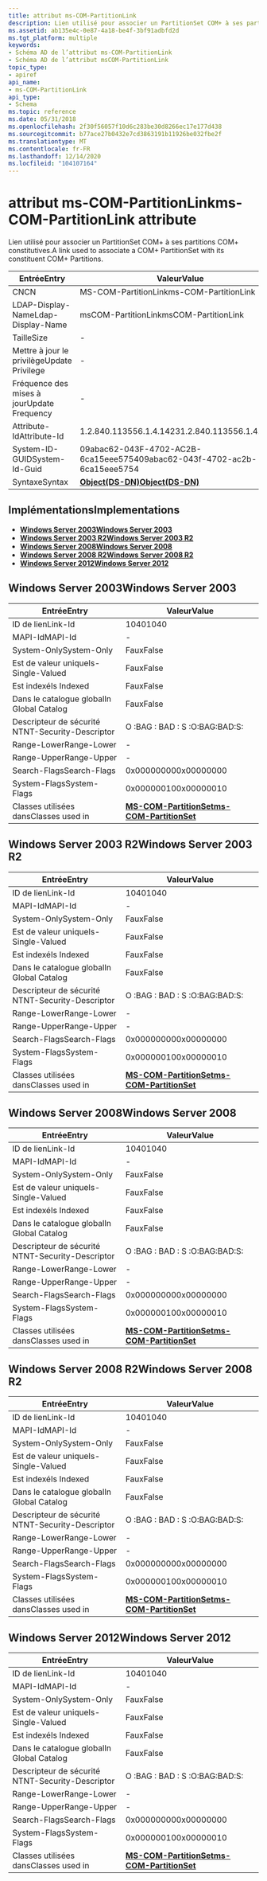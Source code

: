 ```yaml
---
title: attribut ms-COM-PartitionLink
description: Lien utilisé pour associer un PartitionSet COM+ à ses partitions COM+ constitutives.
ms.assetid: ab135e4c-0e87-4a18-be4f-3bf91adbfd2d
ms.tgt_platform: multiple
keywords:
- Schéma AD de l’attribut ms-COM-PartitionLink
- Schéma AD de l’attribut msCOM-PartitionLink
topic_type:
- apiref
api_name:
- ms-COM-PartitionLink
api_type:
- Schema
ms.topic: reference
ms.date: 05/31/2018
ms.openlocfilehash: 2f30f56057f10d6c283be30d8266ec17e177d438
ms.sourcegitcommit: b77ace27b0432e7cd3863191b11926be032fbe2f
ms.translationtype: MT
ms.contentlocale: fr-FR
ms.lasthandoff: 12/14/2020
ms.locfileid: "104107164"
---
```

# <a name="ms-com-partitionlink-attribute"></a><span data-ttu-id="cca6c-105">attribut ms-COM-PartitionLink</span><span class="sxs-lookup"><span data-stu-id="cca6c-105">ms-COM-PartitionLink attribute</span></span>

<span data-ttu-id="cca6c-106">Lien utilisé pour associer un PartitionSet COM+ à ses partitions COM+ constitutives.</span><span class="sxs-lookup"><span data-stu-id="cca6c-106">A link used to associate a COM+ PartitionSet with its constituent COM+ Partitions.</span></span>



| <span data-ttu-id="cca6c-107">Entrée</span><span class="sxs-lookup"><span data-stu-id="cca6c-107">Entry</span></span> | <span data-ttu-id="cca6c-108">Valeur</span><span class="sxs-lookup"><span data-stu-id="cca6c-108">Value</span></span> |
|-------------------|-----------------------------------------|
| <span data-ttu-id="cca6c-109">CN</span><span class="sxs-lookup"><span data-stu-id="cca6c-109">CN</span></span>                | <span data-ttu-id="cca6c-110">MS-COM-PartitionLink</span><span class="sxs-lookup"><span data-stu-id="cca6c-110">ms-COM-PartitionLink</span></span>                    |
| <span data-ttu-id="cca6c-111">LDAP-Display-Name</span><span class="sxs-lookup"><span data-stu-id="cca6c-111">Ldap-Display-Name</span></span> | <span data-ttu-id="cca6c-112">msCOM-PartitionLink</span><span class="sxs-lookup"><span data-stu-id="cca6c-112">msCOM-PartitionLink</span></span>                     |
| <span data-ttu-id="cca6c-113">Taille</span><span class="sxs-lookup"><span data-stu-id="cca6c-113">Size</span></span>              | \-                                      |
| <span data-ttu-id="cca6c-114">Mettre à jour le privilège</span><span class="sxs-lookup"><span data-stu-id="cca6c-114">Update Privilege</span></span>  | \-                                      |
| <span data-ttu-id="cca6c-115">Fréquence des mises à jour</span><span class="sxs-lookup"><span data-stu-id="cca6c-115">Update Frequency</span></span>  | \-                                      |
| <span data-ttu-id="cca6c-116">Attribute-Id</span><span class="sxs-lookup"><span data-stu-id="cca6c-116">Attribute-Id</span></span>      | <span data-ttu-id="cca6c-117">1.2.840.113556.1.4.1423</span><span class="sxs-lookup"><span data-stu-id="cca6c-117">1.2.840.113556.1.4.1423</span></span>                 |
| <span data-ttu-id="cca6c-118">System-ID-GUID</span><span class="sxs-lookup"><span data-stu-id="cca6c-118">System-Id-Guid</span></span>    | <span data-ttu-id="cca6c-119">09abac62-043F-4702-AC2B-6ca15eee5754</span><span class="sxs-lookup"><span data-stu-id="cca6c-119">09abac62-043f-4702-ac2b-6ca15eee5754</span></span>    |
| <span data-ttu-id="cca6c-120">Syntaxe</span><span class="sxs-lookup"><span data-stu-id="cca6c-120">Syntax</span></span>            | [<span data-ttu-id="cca6c-121">**Object(DS-DN)**</span><span class="sxs-lookup"><span data-stu-id="cca6c-121">**Object(DS-DN)**</span></span>](s-object-ds-dn.md) |



## <a name="implementations"></a><span data-ttu-id="cca6c-122">Implémentations</span><span class="sxs-lookup"><span data-stu-id="cca6c-122">Implementations</span></span>

-   [<span data-ttu-id="cca6c-123">**Windows Server 2003**</span><span class="sxs-lookup"><span data-stu-id="cca6c-123">**Windows Server 2003**</span></span>](#windows-server-2003)
-   [<span data-ttu-id="cca6c-124">**Windows Server 2003 R2**</span><span class="sxs-lookup"><span data-stu-id="cca6c-124">**Windows Server 2003 R2**</span></span>](#windows-server-2003-r2)
-   [<span data-ttu-id="cca6c-125">**Windows Server 2008**</span><span class="sxs-lookup"><span data-stu-id="cca6c-125">**Windows Server 2008**</span></span>](#windows-server-2008)
-   [<span data-ttu-id="cca6c-126">**Windows Server 2008 R2**</span><span class="sxs-lookup"><span data-stu-id="cca6c-126">**Windows Server 2008 R2**</span></span>](#windows-server-2008-r2)
-   [<span data-ttu-id="cca6c-127">**Windows Server 2012**</span><span class="sxs-lookup"><span data-stu-id="cca6c-127">**Windows Server 2012**</span></span>](#windows-server-2012)

## <a name="windows-server-2003"></a><span data-ttu-id="cca6c-128">Windows Server 2003</span><span class="sxs-lookup"><span data-stu-id="cca6c-128">Windows Server 2003</span></span>



| <span data-ttu-id="cca6c-129">Entrée</span><span class="sxs-lookup"><span data-stu-id="cca6c-129">Entry</span></span> | <span data-ttu-id="cca6c-130">Valeur</span><span class="sxs-lookup"><span data-stu-id="cca6c-130">Value</span></span> |
|------------------------|----------------------------------------------------------------|
| <span data-ttu-id="cca6c-131">ID de lien</span><span class="sxs-lookup"><span data-stu-id="cca6c-131">Link-Id</span></span>                | <span data-ttu-id="cca6c-132">1040</span><span class="sxs-lookup"><span data-stu-id="cca6c-132">1040</span></span>                                                           |
| <span data-ttu-id="cca6c-133">MAPI-Id</span><span class="sxs-lookup"><span data-stu-id="cca6c-133">MAPI-Id</span></span>                | \-                                                             |
| <span data-ttu-id="cca6c-134">System-Only</span><span class="sxs-lookup"><span data-stu-id="cca6c-134">System-Only</span></span>            | <span data-ttu-id="cca6c-135">Faux</span><span class="sxs-lookup"><span data-stu-id="cca6c-135">False</span></span>                                                          |
| <span data-ttu-id="cca6c-136">Est de valeur unique</span><span class="sxs-lookup"><span data-stu-id="cca6c-136">Is-Single-Valued</span></span>       | <span data-ttu-id="cca6c-137">Faux</span><span class="sxs-lookup"><span data-stu-id="cca6c-137">False</span></span>                                                          |
| <span data-ttu-id="cca6c-138">Est indexé</span><span class="sxs-lookup"><span data-stu-id="cca6c-138">Is Indexed</span></span>             | <span data-ttu-id="cca6c-139">Faux</span><span class="sxs-lookup"><span data-stu-id="cca6c-139">False</span></span>                                                          |
| <span data-ttu-id="cca6c-140">Dans le catalogue global</span><span class="sxs-lookup"><span data-stu-id="cca6c-140">In Global Catalog</span></span>      | <span data-ttu-id="cca6c-141">Faux</span><span class="sxs-lookup"><span data-stu-id="cca6c-141">False</span></span>                                                          |
| <span data-ttu-id="cca6c-142">Descripteur de sécurité NT</span><span class="sxs-lookup"><span data-stu-id="cca6c-142">NT-Security-Descriptor</span></span> | <span data-ttu-id="cca6c-143">O :BAG : BAD : S :</span><span class="sxs-lookup"><span data-stu-id="cca6c-143">O:BAG:BAD:S:</span></span>                                                   |
| <span data-ttu-id="cca6c-144">Range-Lower</span><span class="sxs-lookup"><span data-stu-id="cca6c-144">Range-Lower</span></span>            | \-                                                             |
| <span data-ttu-id="cca6c-145">Range-Upper</span><span class="sxs-lookup"><span data-stu-id="cca6c-145">Range-Upper</span></span>            | \-                                                             |
| <span data-ttu-id="cca6c-146">Search-Flags</span><span class="sxs-lookup"><span data-stu-id="cca6c-146">Search-Flags</span></span>           | <span data-ttu-id="cca6c-147">0x00000000</span><span class="sxs-lookup"><span data-stu-id="cca6c-147">0x00000000</span></span>                                                     |
| <span data-ttu-id="cca6c-148">System-Flags</span><span class="sxs-lookup"><span data-stu-id="cca6c-148">System-Flags</span></span>           | <span data-ttu-id="cca6c-149">0x00000010</span><span class="sxs-lookup"><span data-stu-id="cca6c-149">0x00000010</span></span>                                                     |
| <span data-ttu-id="cca6c-150">Classes utilisées dans</span><span class="sxs-lookup"><span data-stu-id="cca6c-150">Classes used in</span></span>        | [<span data-ttu-id="cca6c-151">**MS-COM-PartitionSet**</span><span class="sxs-lookup"><span data-stu-id="cca6c-151">**ms-COM-PartitionSet**</span></span>](c-mscom-partitionset.md)<br/> |



## <a name="windows-server-2003-r2"></a><span data-ttu-id="cca6c-152">Windows Server 2003 R2</span><span class="sxs-lookup"><span data-stu-id="cca6c-152">Windows Server 2003 R2</span></span>



| <span data-ttu-id="cca6c-153">Entrée</span><span class="sxs-lookup"><span data-stu-id="cca6c-153">Entry</span></span> | <span data-ttu-id="cca6c-154">Valeur</span><span class="sxs-lookup"><span data-stu-id="cca6c-154">Value</span></span> |
|------------------------|----------------------------------------------------------------|
| <span data-ttu-id="cca6c-155">ID de lien</span><span class="sxs-lookup"><span data-stu-id="cca6c-155">Link-Id</span></span>                | <span data-ttu-id="cca6c-156">1040</span><span class="sxs-lookup"><span data-stu-id="cca6c-156">1040</span></span>                                                           |
| <span data-ttu-id="cca6c-157">MAPI-Id</span><span class="sxs-lookup"><span data-stu-id="cca6c-157">MAPI-Id</span></span>                | \-                                                             |
| <span data-ttu-id="cca6c-158">System-Only</span><span class="sxs-lookup"><span data-stu-id="cca6c-158">System-Only</span></span>            | <span data-ttu-id="cca6c-159">Faux</span><span class="sxs-lookup"><span data-stu-id="cca6c-159">False</span></span>                                                          |
| <span data-ttu-id="cca6c-160">Est de valeur unique</span><span class="sxs-lookup"><span data-stu-id="cca6c-160">Is-Single-Valued</span></span>       | <span data-ttu-id="cca6c-161">Faux</span><span class="sxs-lookup"><span data-stu-id="cca6c-161">False</span></span>                                                          |
| <span data-ttu-id="cca6c-162">Est indexé</span><span class="sxs-lookup"><span data-stu-id="cca6c-162">Is Indexed</span></span>             | <span data-ttu-id="cca6c-163">Faux</span><span class="sxs-lookup"><span data-stu-id="cca6c-163">False</span></span>                                                          |
| <span data-ttu-id="cca6c-164">Dans le catalogue global</span><span class="sxs-lookup"><span data-stu-id="cca6c-164">In Global Catalog</span></span>      | <span data-ttu-id="cca6c-165">Faux</span><span class="sxs-lookup"><span data-stu-id="cca6c-165">False</span></span>                                                          |
| <span data-ttu-id="cca6c-166">Descripteur de sécurité NT</span><span class="sxs-lookup"><span data-stu-id="cca6c-166">NT-Security-Descriptor</span></span> | <span data-ttu-id="cca6c-167">O :BAG : BAD : S :</span><span class="sxs-lookup"><span data-stu-id="cca6c-167">O:BAG:BAD:S:</span></span>                                                   |
| <span data-ttu-id="cca6c-168">Range-Lower</span><span class="sxs-lookup"><span data-stu-id="cca6c-168">Range-Lower</span></span>            | \-                                                             |
| <span data-ttu-id="cca6c-169">Range-Upper</span><span class="sxs-lookup"><span data-stu-id="cca6c-169">Range-Upper</span></span>            | \-                                                             |
| <span data-ttu-id="cca6c-170">Search-Flags</span><span class="sxs-lookup"><span data-stu-id="cca6c-170">Search-Flags</span></span>           | <span data-ttu-id="cca6c-171">0x00000000</span><span class="sxs-lookup"><span data-stu-id="cca6c-171">0x00000000</span></span>                                                     |
| <span data-ttu-id="cca6c-172">System-Flags</span><span class="sxs-lookup"><span data-stu-id="cca6c-172">System-Flags</span></span>           | <span data-ttu-id="cca6c-173">0x00000010</span><span class="sxs-lookup"><span data-stu-id="cca6c-173">0x00000010</span></span>                                                     |
| <span data-ttu-id="cca6c-174">Classes utilisées dans</span><span class="sxs-lookup"><span data-stu-id="cca6c-174">Classes used in</span></span>        | [<span data-ttu-id="cca6c-175">**MS-COM-PartitionSet**</span><span class="sxs-lookup"><span data-stu-id="cca6c-175">**ms-COM-PartitionSet**</span></span>](c-mscom-partitionset.md)<br/> |



## <a name="windows-server-2008"></a><span data-ttu-id="cca6c-176">Windows Server 2008</span><span class="sxs-lookup"><span data-stu-id="cca6c-176">Windows Server 2008</span></span>



| <span data-ttu-id="cca6c-177">Entrée</span><span class="sxs-lookup"><span data-stu-id="cca6c-177">Entry</span></span> | <span data-ttu-id="cca6c-178">Valeur</span><span class="sxs-lookup"><span data-stu-id="cca6c-178">Value</span></span> |
|------------------------|----------------------------------------------------------------|
| <span data-ttu-id="cca6c-179">ID de lien</span><span class="sxs-lookup"><span data-stu-id="cca6c-179">Link-Id</span></span>                | <span data-ttu-id="cca6c-180">1040</span><span class="sxs-lookup"><span data-stu-id="cca6c-180">1040</span></span>                                                           |
| <span data-ttu-id="cca6c-181">MAPI-Id</span><span class="sxs-lookup"><span data-stu-id="cca6c-181">MAPI-Id</span></span>                | \-                                                             |
| <span data-ttu-id="cca6c-182">System-Only</span><span class="sxs-lookup"><span data-stu-id="cca6c-182">System-Only</span></span>            | <span data-ttu-id="cca6c-183">Faux</span><span class="sxs-lookup"><span data-stu-id="cca6c-183">False</span></span>                                                          |
| <span data-ttu-id="cca6c-184">Est de valeur unique</span><span class="sxs-lookup"><span data-stu-id="cca6c-184">Is-Single-Valued</span></span>       | <span data-ttu-id="cca6c-185">Faux</span><span class="sxs-lookup"><span data-stu-id="cca6c-185">False</span></span>                                                          |
| <span data-ttu-id="cca6c-186">Est indexé</span><span class="sxs-lookup"><span data-stu-id="cca6c-186">Is Indexed</span></span>             | <span data-ttu-id="cca6c-187">Faux</span><span class="sxs-lookup"><span data-stu-id="cca6c-187">False</span></span>                                                          |
| <span data-ttu-id="cca6c-188">Dans le catalogue global</span><span class="sxs-lookup"><span data-stu-id="cca6c-188">In Global Catalog</span></span>      | <span data-ttu-id="cca6c-189">Faux</span><span class="sxs-lookup"><span data-stu-id="cca6c-189">False</span></span>                                                          |
| <span data-ttu-id="cca6c-190">Descripteur de sécurité NT</span><span class="sxs-lookup"><span data-stu-id="cca6c-190">NT-Security-Descriptor</span></span> | <span data-ttu-id="cca6c-191">O :BAG : BAD : S :</span><span class="sxs-lookup"><span data-stu-id="cca6c-191">O:BAG:BAD:S:</span></span>                                                   |
| <span data-ttu-id="cca6c-192">Range-Lower</span><span class="sxs-lookup"><span data-stu-id="cca6c-192">Range-Lower</span></span>            | \-                                                             |
| <span data-ttu-id="cca6c-193">Range-Upper</span><span class="sxs-lookup"><span data-stu-id="cca6c-193">Range-Upper</span></span>            | \-                                                             |
| <span data-ttu-id="cca6c-194">Search-Flags</span><span class="sxs-lookup"><span data-stu-id="cca6c-194">Search-Flags</span></span>           | <span data-ttu-id="cca6c-195">0x00000000</span><span class="sxs-lookup"><span data-stu-id="cca6c-195">0x00000000</span></span>                                                     |
| <span data-ttu-id="cca6c-196">System-Flags</span><span class="sxs-lookup"><span data-stu-id="cca6c-196">System-Flags</span></span>           | <span data-ttu-id="cca6c-197">0x00000010</span><span class="sxs-lookup"><span data-stu-id="cca6c-197">0x00000010</span></span>                                                     |
| <span data-ttu-id="cca6c-198">Classes utilisées dans</span><span class="sxs-lookup"><span data-stu-id="cca6c-198">Classes used in</span></span>        | [<span data-ttu-id="cca6c-199">**MS-COM-PartitionSet**</span><span class="sxs-lookup"><span data-stu-id="cca6c-199">**ms-COM-PartitionSet**</span></span>](c-mscom-partitionset.md)<br/> |



## <a name="windows-server-2008-r2"></a><span data-ttu-id="cca6c-200">Windows Server 2008 R2</span><span class="sxs-lookup"><span data-stu-id="cca6c-200">Windows Server 2008 R2</span></span>



| <span data-ttu-id="cca6c-201">Entrée</span><span class="sxs-lookup"><span data-stu-id="cca6c-201">Entry</span></span> | <span data-ttu-id="cca6c-202">Valeur</span><span class="sxs-lookup"><span data-stu-id="cca6c-202">Value</span></span> |
|------------------------|----------------------------------------------------------------|
| <span data-ttu-id="cca6c-203">ID de lien</span><span class="sxs-lookup"><span data-stu-id="cca6c-203">Link-Id</span></span>                | <span data-ttu-id="cca6c-204">1040</span><span class="sxs-lookup"><span data-stu-id="cca6c-204">1040</span></span>                                                           |
| <span data-ttu-id="cca6c-205">MAPI-Id</span><span class="sxs-lookup"><span data-stu-id="cca6c-205">MAPI-Id</span></span>                | \-                                                             |
| <span data-ttu-id="cca6c-206">System-Only</span><span class="sxs-lookup"><span data-stu-id="cca6c-206">System-Only</span></span>            | <span data-ttu-id="cca6c-207">Faux</span><span class="sxs-lookup"><span data-stu-id="cca6c-207">False</span></span>                                                          |
| <span data-ttu-id="cca6c-208">Est de valeur unique</span><span class="sxs-lookup"><span data-stu-id="cca6c-208">Is-Single-Valued</span></span>       | <span data-ttu-id="cca6c-209">Faux</span><span class="sxs-lookup"><span data-stu-id="cca6c-209">False</span></span>                                                          |
| <span data-ttu-id="cca6c-210">Est indexé</span><span class="sxs-lookup"><span data-stu-id="cca6c-210">Is Indexed</span></span>             | <span data-ttu-id="cca6c-211">Faux</span><span class="sxs-lookup"><span data-stu-id="cca6c-211">False</span></span>                                                          |
| <span data-ttu-id="cca6c-212">Dans le catalogue global</span><span class="sxs-lookup"><span data-stu-id="cca6c-212">In Global Catalog</span></span>      | <span data-ttu-id="cca6c-213">Faux</span><span class="sxs-lookup"><span data-stu-id="cca6c-213">False</span></span>                                                          |
| <span data-ttu-id="cca6c-214">Descripteur de sécurité NT</span><span class="sxs-lookup"><span data-stu-id="cca6c-214">NT-Security-Descriptor</span></span> | <span data-ttu-id="cca6c-215">O :BAG : BAD : S :</span><span class="sxs-lookup"><span data-stu-id="cca6c-215">O:BAG:BAD:S:</span></span>                                                   |
| <span data-ttu-id="cca6c-216">Range-Lower</span><span class="sxs-lookup"><span data-stu-id="cca6c-216">Range-Lower</span></span>            | \-                                                             |
| <span data-ttu-id="cca6c-217">Range-Upper</span><span class="sxs-lookup"><span data-stu-id="cca6c-217">Range-Upper</span></span>            | \-                                                             |
| <span data-ttu-id="cca6c-218">Search-Flags</span><span class="sxs-lookup"><span data-stu-id="cca6c-218">Search-Flags</span></span>           | <span data-ttu-id="cca6c-219">0x00000000</span><span class="sxs-lookup"><span data-stu-id="cca6c-219">0x00000000</span></span>                                                     |
| <span data-ttu-id="cca6c-220">System-Flags</span><span class="sxs-lookup"><span data-stu-id="cca6c-220">System-Flags</span></span>           | <span data-ttu-id="cca6c-221">0x00000010</span><span class="sxs-lookup"><span data-stu-id="cca6c-221">0x00000010</span></span>                                                     |
| <span data-ttu-id="cca6c-222">Classes utilisées dans</span><span class="sxs-lookup"><span data-stu-id="cca6c-222">Classes used in</span></span>        | [<span data-ttu-id="cca6c-223">**MS-COM-PartitionSet**</span><span class="sxs-lookup"><span data-stu-id="cca6c-223">**ms-COM-PartitionSet**</span></span>](c-mscom-partitionset.md)<br/> |



## <a name="windows-server-2012"></a><span data-ttu-id="cca6c-224">Windows Server 2012</span><span class="sxs-lookup"><span data-stu-id="cca6c-224">Windows Server 2012</span></span>



| <span data-ttu-id="cca6c-225">Entrée</span><span class="sxs-lookup"><span data-stu-id="cca6c-225">Entry</span></span> | <span data-ttu-id="cca6c-226">Valeur</span><span class="sxs-lookup"><span data-stu-id="cca6c-226">Value</span></span> |
|------------------------|----------------------------------------------------------------|
| <span data-ttu-id="cca6c-227">ID de lien</span><span class="sxs-lookup"><span data-stu-id="cca6c-227">Link-Id</span></span>                | <span data-ttu-id="cca6c-228">1040</span><span class="sxs-lookup"><span data-stu-id="cca6c-228">1040</span></span>                                                           |
| <span data-ttu-id="cca6c-229">MAPI-Id</span><span class="sxs-lookup"><span data-stu-id="cca6c-229">MAPI-Id</span></span>                | \-                                                             |
| <span data-ttu-id="cca6c-230">System-Only</span><span class="sxs-lookup"><span data-stu-id="cca6c-230">System-Only</span></span>            | <span data-ttu-id="cca6c-231">Faux</span><span class="sxs-lookup"><span data-stu-id="cca6c-231">False</span></span>                                                          |
| <span data-ttu-id="cca6c-232">Est de valeur unique</span><span class="sxs-lookup"><span data-stu-id="cca6c-232">Is-Single-Valued</span></span>       | <span data-ttu-id="cca6c-233">Faux</span><span class="sxs-lookup"><span data-stu-id="cca6c-233">False</span></span>                                                          |
| <span data-ttu-id="cca6c-234">Est indexé</span><span class="sxs-lookup"><span data-stu-id="cca6c-234">Is Indexed</span></span>             | <span data-ttu-id="cca6c-235">Faux</span><span class="sxs-lookup"><span data-stu-id="cca6c-235">False</span></span>                                                          |
| <span data-ttu-id="cca6c-236">Dans le catalogue global</span><span class="sxs-lookup"><span data-stu-id="cca6c-236">In Global Catalog</span></span>      | <span data-ttu-id="cca6c-237">Faux</span><span class="sxs-lookup"><span data-stu-id="cca6c-237">False</span></span>                                                          |
| <span data-ttu-id="cca6c-238">Descripteur de sécurité NT</span><span class="sxs-lookup"><span data-stu-id="cca6c-238">NT-Security-Descriptor</span></span> | <span data-ttu-id="cca6c-239">O :BAG : BAD : S :</span><span class="sxs-lookup"><span data-stu-id="cca6c-239">O:BAG:BAD:S:</span></span>                                                   |
| <span data-ttu-id="cca6c-240">Range-Lower</span><span class="sxs-lookup"><span data-stu-id="cca6c-240">Range-Lower</span></span>            | \-                                                             |
| <span data-ttu-id="cca6c-241">Range-Upper</span><span class="sxs-lookup"><span data-stu-id="cca6c-241">Range-Upper</span></span>            | \-                                                             |
| <span data-ttu-id="cca6c-242">Search-Flags</span><span class="sxs-lookup"><span data-stu-id="cca6c-242">Search-Flags</span></span>           | <span data-ttu-id="cca6c-243">0x00000000</span><span class="sxs-lookup"><span data-stu-id="cca6c-243">0x00000000</span></span>                                                     |
| <span data-ttu-id="cca6c-244">System-Flags</span><span class="sxs-lookup"><span data-stu-id="cca6c-244">System-Flags</span></span>           | <span data-ttu-id="cca6c-245">0x00000010</span><span class="sxs-lookup"><span data-stu-id="cca6c-245">0x00000010</span></span>                                                     |
| <span data-ttu-id="cca6c-246">Classes utilisées dans</span><span class="sxs-lookup"><span data-stu-id="cca6c-246">Classes used in</span></span>        | [<span data-ttu-id="cca6c-247">**MS-COM-PartitionSet**</span><span class="sxs-lookup"><span data-stu-id="cca6c-247">**ms-COM-PartitionSet**</span></span>](c-mscom-partitionset.md)<br/> |



 

 





